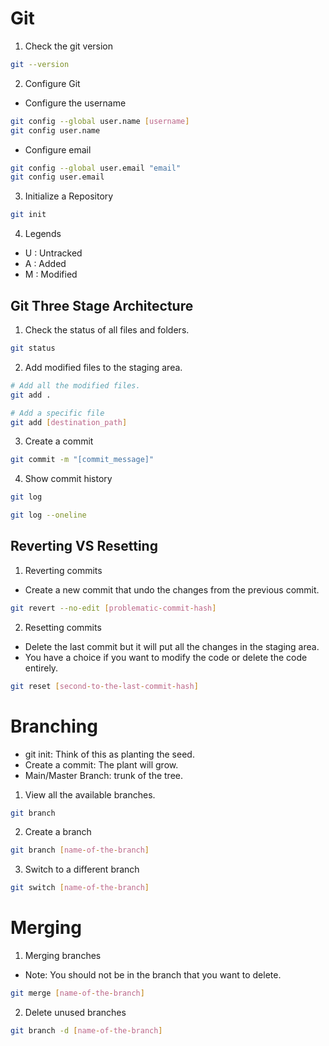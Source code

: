 # Git

1. Check the git version

```bash
git --version
```

2. Configure Git

- Configure the username

```bash
git config --global user.name [username]
git config user.name
```

- Configure email

```bash
git config --global user.email "email"
git config user.email
```

3. Initialize a Repository

```bash
git init
```

4. Legends

- U : Untracked
- A : Added
- M : Modified

## Git Three Stage Architecture

1. Check the status of all files and folders.

```bash
git status
```

2. Add modified files to the staging area.

```bash
# Add all the modified files.
git add .

# Add a specific file
git add [destination_path]
```

3. Create a commit

```bash
git commit -m "[commit_message]"
```

4. Show commit history

```bash
git log
```

```bash
git log --oneline
```

## Reverting VS Resetting

1. Reverting commits

- Create a new commit that undo the changes from the previous commit.

```bash
git revert --no-edit [problematic-commit-hash]
```

2. Resetting commits

- Delete the last commit but it will put all the changes in the staging area.
- You have a choice if you want to modify the code or delete the code entirely.

```bash
git reset [second-to-the-last-commit-hash]
```

# Branching

- git init: Think of this as planting the seed.
- Create a commit: The plant will grow.
- Main/Master Branch: trunk of the tree.

1. View all the available branches.

```bash
git branch
```

2. Create a branch

```bash
git branch [name-of-the-branch]
```

3. Switch to a different branch

```bash
git switch [name-of-the-branch]
```

# Merging

1. Merging branches

- Note: You should not be in the branch that you want to delete.

```bash
git merge [name-of-the-branch]
```

2. Delete unused branches

```bash
git branch -d [name-of-the-branch]
```

